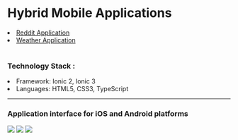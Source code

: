 # Hybrid Mobile Applications
<li><a href ="https://github.com/patilankita79/Hybrid-Mobile-Applications/tree/master/ionreddit"> Reddit Application </a></li>
<li> <a href ="https://github.com/patilankita79/WeatherApp">Weather Application</a>
</li>

<br/>
<h3>Technology Stack :</h3>
<li>Framework: Ionic 2, Ionic 3</li>
<li>Languages: HTML5, CSS3, TypeScript </li>

<hr>
<h3>Application interface for iOS and Android platforms</h3>
<img src="https://github.com/patilankita79/HybridMobileApplications/blob/master/Screenshots_IonReddit/Screenshot%202017-09-14%2011.58.03.png" />
<img src="https://github.com/patilankita79/HybridMobileApplications/blob/master/Screenshots_IonReddit/Screenshot%202017-09-14%2011.58.18.png" />
<img src="https://github.com/patilankita79/HybridMobileApplications/blob/master/Screenshots_IonReddit/Screenshot%202017-09-14%2011.59.04.png" />

